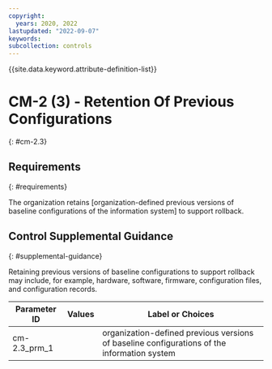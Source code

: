 ```yaml
---
copyright:
  years: 2020, 2022
lastupdated: "2022-09-07"
keywords: 
subcollection: controls
---
```



{{site.data.keyword.attribute-definition-list}}


# CM-2 (3) - Retention Of Previous Configurations
{: #cm-2.3}

## Requirements
{: #requirements}

The organization retains [organization-defined previous versions of baseline configurations of the information system] to support rollback.

## Control Supplemental Guidance
{: #supplemental-guidance}

Retaining previous versions of baseline configurations to support rollback may include, for example, hardware, software, firmware, configuration files, and configuration records.

| Parameter ID | Values | Label or Choices |
|---|---|---|
| cm-2.3_prm_1 |  | organization-defined previous versions of baseline configurations of the information system |


